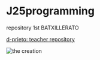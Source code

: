 # J25programming
repository 1st BATXILLERATO

[d-prieto: teacher repository](https://github.com/d-prieto/J25-Programming)


![the creation](https://www.algomasquearte.es/2436/miguel-angel-creaccion-adan-detalle-manos.jpg)
